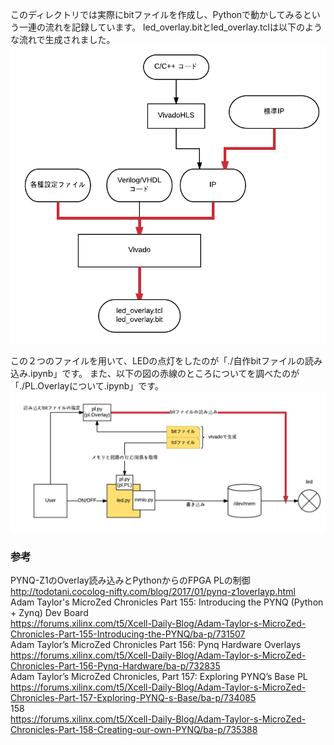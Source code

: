 このディレクトリでは実際にbitファイルを作成し、Pythonで動かしてみるという一連の流れを記録しています。
led_overlay.bitとled_overlay.tclは以下のような流れで生成されました。  
 ![](./led_overlay2.png)
 
 この２つのファイルを用いて、LEDの点灯をしたのが「./自作bitファイルの読み込み.ipynb」です。
 また、以下の図の赤線のところについてを調べたのが「./PL.Overlayについて.ipynb」です。
 ![](./led_overlay3.png) 
 
 ### 参考  
 PYNQ-Z1のOverlay読み込みとPythonからのFPGA PLの制御  
 http://todotani.cocolog-nifty.com/blog/2017/01/pynq-z1overlayp.html  
 Adam Taylor's MicroZed Chronicles Part 155: Introducing the PYNQ (Python + Zynq) Dev Board  
 https://forums.xilinx.com/t5/Xcell-Daily-Blog/Adam-Taylor-s-MicroZed-Chronicles-Part-155-Introducing-the-PYNQ/ba-p/731507  
 Adam Taylor’s MicroZed Chronicles Part 156: Pynq Hardware Overlays  
 https://forums.xilinx.com/t5/Xcell-Daily-Blog/Adam-Taylor-s-MicroZed-Chronicles-Part-156-Pynq-Hardware/ba-p/732835  
 Adam Taylor’s MicroZed Chronicles, Part 157: Exploring PYNQ’s Base PL  
 https://forums.xilinx.com/t5/Xcell-Daily-Blog/Adam-Taylor-s-MicroZed-Chronicles-Part-157-Exploring-PYNQ-s-Base/ba-p/734085  
 158  
 https://forums.xilinx.com/t5/Xcell-Daily-Blog/Adam-Taylor-s-MicroZed-Chronicles-Part-158-Creating-our-own-PYNQ/ba-p/735388
